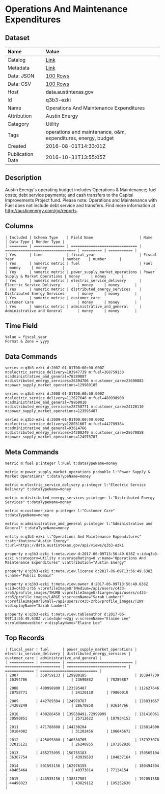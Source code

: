 # Operations And Maintenance Expenditures

## Dataset

| Name | Value |
| :--- | :---- |
| Catalog | [Link](https://catalog.data.gov/dataset/operations-and-maintenance-expenditures) |
| Metadata | [Link](https://data.austintexas.gov/api/views/q3b3-ezki) |
| Data: JSON | [100 Rows](https://data.austintexas.gov/api/views/q3b3-ezki/rows.json?max_rows=100) |
| Data: CSV | [100 Rows](https://data.austintexas.gov/api/views/q3b3-ezki/rows.csv?max_rows=100) |
| Host | data.austintexas.gov |
| Id | q3b3-ezki |
| Name | Operations And Maintenance Expenditures |
| Attribution | Austin Energy |
| Category | Utility |
| Tags | operations and maintenance, o&m, expenditures, energy, budget |
| Created | 2016-08-01T14:33:01Z |
| Publication Date | 2016-10-31T13:55:05Z |

## Description

Austin Energy's operating budget includes Operations & Maintenance; fuel costs; debt service payments; and cash transfers to the Capital Improvements Project fund. Please note: Operations and Maintenance with Fuel does not include debt service and transfers. Find more information at http://austinenergy.com/go/reports.

## Columns

```ls
| Included | Schema Type    | Field Name                     | Name                             | Data Type | Render Type |
| ======== | ============== | ============================== | ================================ | ========= | =========== |
| Yes      | time           | fiscal_year                    | Fiscal Year                      | number    | number      |
| Yes      | numeric metric | fuel                           | Fuel                             | money     | money       |
| Yes      | numeric metric | power_supply_market_operations | Power Supply & Market Operations | money     | money       |
| Yes      | numeric metric | electric_service_delivery      | Electric Service Delivery        | money     | money       |
| Yes      | numeric metric | distributed_energy_services    | Distributed Energy Services      | money     | money       |
| Yes      | numeric metric | customer_care                  | Customer Care                    | money     | money       |
| Yes      | numeric metric | administrative_and_general     | Administrative and General       | money     | money       |
```

## Time Field

```ls
Value = fiscal_year
Format & Zone = yyyy
```

## Data Commands

```ls
series e:q3b3-ezki d:2007-01-01T00:00:00.000Z m:electric_service_delivery=103947739 m:fuel=368759133 m:administrative_and_general=78289887 m:distributed_energy_services=26394706 m:customer_care=23690882 m:power_supply_market_operations=129980185

series e:q3b3-ezki d:2008-01-01T00:00:00.000Z m:electric_service_delivery=112627646 m:fuel=480998900 m:administrative_and_general=79860010 m:distributed_energy_services=28758771 m:customer_care=24120110 m:power_supply_market_operations=123595487

series e:q3b3-ezki d:2009-01-01T00:00:00.000Z m:electric_service_delivery=128031667 m:fuel=442789384 m:administrative_and_general=93614766 m:distributed_energy_services=34208249 m:customer_care=28670858 m:power_supply_market_operations=124978787
```

## Meta Commands

```ls
metric m:fuel p:integer l:Fuel t:dataTypeName=money

metric m:power_supply_market_operations p:double l:"Power Supply & Market Operations" t:dataTypeName=money

metric m:electric_service_delivery p:integer l:"Electric Service Delivery" t:dataTypeName=money

metric m:distributed_energy_services p:integer l:"Distributed Energy Services" t:dataTypeName=money

metric m:customer_care p:integer l:"Customer Care" t:dataTypeName=money

metric m:administrative_and_general p:integer l:"Administrative and General" t:dataTypeName=money

entity e:q3b3-ezki l:"Operations And Maintenance Expenditures" t:attribution="Austin Energy" t:url=https://data.austintexas.gov/api/views/q3b3-ezki

property e:q3b3-ezki t:meta.view d:2017-06-09T13:56:49.638Z v:id=q3b3-ezki v:category=Utility v:averageRating=0 v:name="Operations And Maintenance Expenditures" v:attribution="Austin Energy"

property e:q3b3-ezki t:meta.view.license d:2017-06-09T13:56:49.638Z v:name="Public Domain"

property e:q3b3-ezki t:meta.view.owner d:2017-06-09T13:56:49.638Z v:id=c433-zrb5 v:profileImageUrlMedium=/api/users/c433-zrb5/profile_images/THUMB v:profileImageUrlLarge=/api/users/c433-zrb5/profile_images/LARGE v:screenName="Sarah Lambert" v:profileImageUrlSmall=/api/users/c433-zrb5/profile_images/TINY v:displayName="Sarah Lambert"

property e:q3b3-ezki t:meta.view.tableauthor d:2017-06-09T13:56:49.638Z v:id=3qbr-w2gj v:screenName="Elaine Lee" v:roleName=editor v:displayName="Elaine Lee"
```

## Top Records

```ls
| fiscal_year | fuel      | power_supply_market_operations | electric_service_delivery | distributed_energy_services | customer_care | administrative_and_general | 
| =========== | ========= | ============================== | ========================= | =========================== | ============= | ========================== | 
| 2007        | 368759133 | 129980185                      | 103947739                 | 26394706                    | 23690882      | 78289887                   | 
| 2008        | 480998900 | 123595487                      | 112627646                 | 28758771                    | 24120110      | 79860010                   | 
| 2009        | 442789384 | 124978787                      | 128031667                 | 34208249                    | 28670858      | 93614766                   | 
| 2010        | 438286450 | 135838491.72999999             | 131416061                 | 30590851                    | 25712622      | 107934153                  | 
| 2011        | 471788888 | 144230284                      | 128814600                 | 30184082                    | 31202456      | 106645672                  | 
| 2012        | 425895800 | 140538765                      | 137923078                 | 32015121                    | 26248955      | 107262926                  | 
| 2013        | 455275095 | 156755183                      | 150565104                 | 36367754                    | 43939583      | 104837164                  | 
| 2014        | 501593156 | 162976155                      | 180494394                 | 40465464                    | 49373814      | 77124154                   | 
| 2015        | 443535156 | 138317501                      | 192051588                 | 44496023                    | 43829112      | 105252630                  | 
```